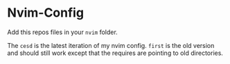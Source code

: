 # Nvim-Config

Add this repos files in your `nvim` folder.

The `cesd` is the latest iteration of my nvim config. `first` is the old version and should still work except that the requires are pointing to old directories.

